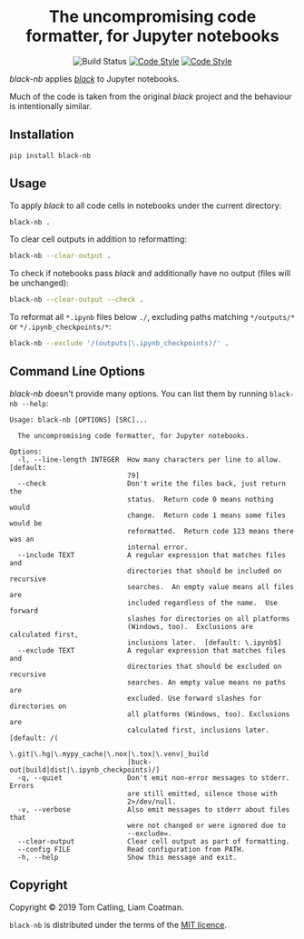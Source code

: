 <h1 align="center">The uncompromising code formatter, for Jupyter notebooks</h2>

<p align="center">
<img alt="Build Status" src="https://github.com/tomcatling/black-nb/workflows/Python%20application/badge.svg"></a>
<a href="https://github.com/ambv/black"><img alt="Code Style" src="https://img.shields.io/badge/code%20style-black-000000.svg"></a>
<a href="https://pepy.tech/project/black-nb"><img alt="Code Style" src="https://pepy.tech/badge/black-nb"></a>
</p>

*black-nb* applies [*black*](https://github.com/ambv/black) to Jupyter notebooks.

Much of the code is taken from the original *black* project and the behaviour is intentionally similar.

## Installation

`pip install black-nb`

## Usage

To apply *black* to all code cells in notebooks under the current directory:

```bash
black-nb .
```
To clear cell outputs in addition to reformatting:

```bash
black-nb --clear-output .
```

To check if notebooks pass *black* and additionally have no output (files will be unchanged):

```bash
black-nb --clear-output --check .
```

To reformat all `*.ipynb` files below `./`, excluding paths matching `*/outputs/*` or `*/.ipynb_checkpoints/*`:

```bash
black-nb --exclude '/(outputs|\.ipynb_checkpoints)/' .
```

## Command Line Options

*black-nb* doesn't provide many options.  You can list them by running `black-nb --help`:

```text
Usage: black-nb [OPTIONS] [SRC]...

  The uncompromising code formatter, for Jupyter notebooks.

Options:
  -l, --line-length INTEGER  How many characters per line to allow.  [default:
                             79]
  --check                    Don't write the files back, just return the
                             status.  Return code 0 means nothing would
                             change.  Return code 1 means some files would be
                             reformatted.  Return code 123 means there was an
                             internal error.
  --include TEXT             A regular expression that matches files and
                             directories that should be included on recursive
                             searches.  An empty value means all files are
                             included regardless of the name.  Use forward
                             slashes for directories on all platforms
                             (Windows, too).  Exclusions are calculated first,
                             inclusions later.  [default: \.ipynb$]
  --exclude TEXT             A regular expression that matches files and
                             directories that should be excluded on recursive
                             searches. An empty value means no paths are
                             excluded. Use forward slashes for directories on
                             all platforms (Windows, too). Exclusions are
                             calculated first, inclusions later.  [default: /(
                             \.git|\.hg|\.mypy_cache|\.nox|\.tox|\.venv|_build
                             |buck-out|build|dist|\.ipynb_checkpoints)/]
  -q, --quiet                Don't emit non-error messages to stderr. Errors
                             are still emitted, silence those with
                             2>/dev/null.
  -v, --verbose              Also emit messages to stderr about files that
                             were not changed or were ignored due to
                             --exclude=.
  --clear-output             Clear cell output as part of formatting.
  --config FILE              Read configuration from PATH.
  -h, --help                 Show this message and exit.
```

## Copyright

Copyright © 2019 Tom Catling, Liam Coatman.

`black-nb` is distributed under the terms of the [MIT licence].

[mit licence]: https://opensource.org/licenses/MIT
